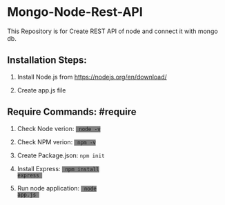 # Mongo-Node-Rest-API
This Repository is for Create REST API of node and connect it with mongo db.

<h2>Installation Steps:</h2>

   1. Install Node.js from https://nodejs.org/en/download/

   2. Create app.js file



<h2>Require Commands: #require</h2>

   1. Check Node verion: <code id="require1" style="background-color:gray"> node -v </code>

   2. Check NPM verion: <code id="require2" style="background-color:gray"> npm -v </code>

   3. Create Package.json: `npm init`

   4. Install Express: <code style="background-color:gray"> npm install express </code>

   5. Run node application: <code style="background-color:gray"> node app.js </code>